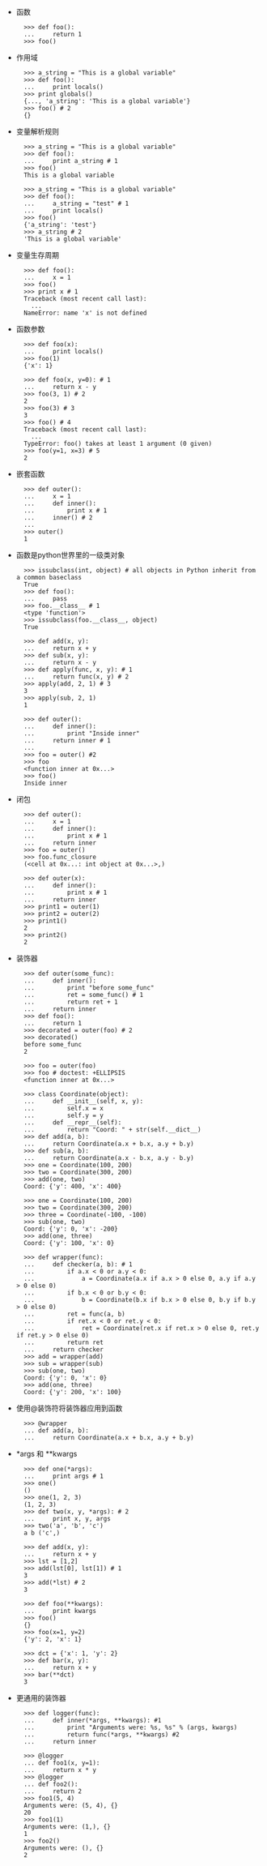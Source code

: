 - 函数

        >>> def foo():
        ...     return 1
        >>> foo()

- 作用域

        >>> a_string = "This is a global variable"
        >>> def foo():
        ...     print locals()
        >>> print globals()
        {..., 'a_string': 'This is a global variable'}
        >>> foo() # 2
        {}

- 变量解析规则

        >>> a_string = "This is a global variable"
        >>> def foo():
        ...     print a_string # 1
        >>> foo()
        This is a global variable

        >>> a_string = "This is a global variable"
        >>> def foo():
        ...     a_string = "test" # 1
        ...     print locals()
        >>> foo()
        {'a_string': 'test'}
        >>> a_string # 2
        'This is a global variable'

- 变量生存周期

        >>> def foo():
        ...     x = 1
        >>> foo()
        >>> print x # 1
        Traceback (most recent call last):
          ...
        NameError: name 'x' is not defined

- 函数参数

        >>> def foo(x):
        ...     print locals()
        >>> foo(1)
        {'x': 1}

        >>> def foo(x, y=0): # 1
        ...     return x - y
        >>> foo(3, 1) # 2
        2
        >>> foo(3) # 3
        3
        >>> foo() # 4
        Traceback (most recent call last):
          ...
        TypeError: foo() takes at least 1 argument (0 given)
        >>> foo(y=1, x=3) # 5
        2

- 嵌套函数

        >>> def outer():
        ...     x = 1
        ...     def inner():
        ...         print x # 1
        ...     inner() # 2
        ...
        >>> outer()
        1

- 函数是python世界里的一级类对象

        >>> issubclass(int, object) # all objects in Python inherit from a common baseclass
        True
        >>> def foo():
        ...     pass
        >>> foo.__class__ # 1
        <type 'function'>
        >>> issubclass(foo.__class__, object)
        True

        >>> def add(x, y):
        ...     return x + y
        >>> def sub(x, y):
        ...     return x - y
        >>> def apply(func, x, y): # 1
        ...     return func(x, y) # 2
        >>> apply(add, 2, 1) # 3
        3
        >>> apply(sub, 2, 1)
        1

        >>> def outer():
        ...     def inner():
        ...         print "Inside inner"
        ...     return inner # 1
        ...
        >>> foo = outer() #2
        >>> foo
        <function inner at 0x...>
        >>> foo()
        Inside inner

- 闭包

        >>> def outer():
        ...     x = 1
        ...     def inner():
        ...         print x # 1
        ...     return inner
        >>> foo = outer()
        >>> foo.func_closure
        (<cell at 0x...: int object at 0x...>,)

        >>> def outer(x):
        ...     def inner():
        ...         print x # 1
        ...     return inner
        >>> print1 = outer(1)
        >>> print2 = outer(2)
        >>> print1()
        2
        >>> print2()
        2

- 装饰器

        >>> def outer(some_func):
        ...     def inner():
        ...         print "before some_func"
        ...         ret = some_func() # 1
        ...         return ret + 1
        ...     return inner
        >>> def foo():
        ...     return 1
        >>> decorated = outer(foo) # 2
        >>> decorated()
        before some_func
        2

        >>> foo = outer(foo)
        >>> foo # doctest: +ELLIPSIS
        <function inner at 0x...>

        >>> class Coordinate(object):
        ...     def __init__(self, x, y):
        ...         self.x = x
        ...         self.y = y
        ...     def __repr__(self):
        ...         return "Coord: " + str(self.__dict__)
        >>> def add(a, b):
        ...     return Coordinate(a.x + b.x, a.y + b.y)
        >>> def sub(a, b):
        ...     return Coordinate(a.x - b.x, a.y - b.y)
        >>> one = Coordinate(100, 200)
        >>> two = Coordinate(300, 200)
        >>> add(one, two)
        Coord: {'y': 400, 'x': 400}

        >>> one = Coordinate(100, 200)
        >>> two = Coordinate(300, 200)
        >>> three = Coordinate(-100, -100)
        >>> sub(one, two)
        Coord: {'y': 0, 'x': -200}
        >>> add(one, three)
        Coord: {'y': 100, 'x': 0}

        >>> def wrapper(func):
        ...     def checker(a, b): # 1
        ...         if a.x < 0 or a.y < 0:
        ...             a = Coordinate(a.x if a.x > 0 else 0, a.y if a.y > 0 else 0)
        ...         if b.x < 0 or b.y < 0:
        ...             b = Coordinate(b.x if b.x > 0 else 0, b.y if b.y > 0 else 0)
        ...         ret = func(a, b)
        ...         if ret.x < 0 or ret.y < 0:
        ...             ret = Coordinate(ret.x if ret.x > 0 else 0, ret.y if ret.y > 0 else 0)
        ...         return ret
        ...     return checker
        >>> add = wrapper(add)
        >>> sub = wrapper(sub)
        >>> sub(one, two)
        Coord: {'y': 0, 'x': 0}
        >>> add(one, three)
        Coord: {'y': 200, 'x': 100}

- 使用@装饰符将装饰器应用到函数

        >>> @wrapper
        ... def add(a, b):
        ...     return Coordinate(a.x + b.x, a.y + b.y)

- *args 和 **kwargs

        >>> def one(*args):
        ...     print args # 1
        >>> one()
        ()
        >>> one(1, 2, 3)
        (1, 2, 3)
        >>> def two(x, y, *args): # 2
        ...     print x, y, args
        >>> two('a', 'b', 'c')
        a b ('c',)

        >>> def add(x, y):
        ...     return x + y
        >>> lst = [1,2]
        >>> add(lst[0], lst[1]) # 1
        3
        >>> add(*lst) # 2
        3

        >>> def foo(**kwargs):
        ...     print kwargs
        >>> foo()
        {}
        >>> foo(x=1, y=2)
        {'y': 2, 'x': 1}

        >>> dct = {'x': 1, 'y': 2}
        >>> def bar(x, y):
        ...     return x + y
        >>> bar(**dct)
        3


- 更通用的装饰器

        >>> def logger(func):
        ...     def inner(*args, **kwargs): #1
        ...         print "Arguments were: %s, %s" % (args, kwargs)
        ...         return func(*args, **kwargs) #2
        ...     return inner

        >>> @logger
        ... def foo1(x, y=1):
        ...     return x * y
        >>> @logger
        ... def foo2():
        ...     return 2
        >>> foo1(5, 4)
        Arguments were: (5, 4), {}
        20
        >>> foo1(1)
        Arguments were: (1,), {}
        1
        >>> foo2()
        Arguments were: (), {}
        2